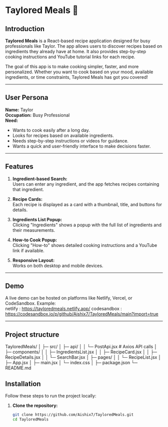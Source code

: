 # Taylored Meals 🍲

## Introduction

**Taylored Meals** is a React-based recipe application designed for busy professionals like Taylor. The app allows users to discover recipes based on ingredients they already have at home. It also provides step-by-step cooking instructions and YouTube tutorial links for each recipe.  

The goal of this app is to make cooking simpler, faster, and more personalized. Whether you want to cook based on your mood, available ingredients, or time constraints, Taylored Meals has got you covered!

---

## User Persona

**Name:** Taylor  
**Occupation:** Busy Professional  
**Need:**  
- Wants to cook easily after a long day.  
- Looks for recipes based on available ingredients.  
- Needs step-by-step instructions or videos for guidance.  
- Wants a quick and user-friendly interface to make decisions faster.  

---

## Features

1. **Ingredient-based Search:**  
   Users can enter any ingredient, and the app fetches recipes containing that ingredient.

2. **Recipe Cards:**  
   Each recipe is displayed as a card with a thumbnail, title, and buttons for details.

3. **Ingredients List Popup:**  
   Clicking "Ingredients" shows a popup with the full list of ingredients and their measurements.

4. **How-to Cook Popup:**  
   Clicking "How-to" shows detailed cooking instructions and a YouTube link if available.

5. **Responsive Layout:**  
   Works on both desktop and mobile devices.

---

## Demo

A live demo can be hosted on platforms like Netlify, Vercel, or CodeSandbox. Example:  
netlify : https://tayloredmeals.netlify.app/
codesandbox : https://codesandbox.io/p/github/Aishix7/TayloredMeals/main?import=true     

---
## Project structure 

TayloredMeals/
│
├─ src/
│  ├─ api/
│  │  └─ PostApi.jsx      # Axios API calls
│  ├─ components/
│  │  ├─ IngredientsList.jsx
│  │  ├─ RecipeCard.jsx
│  │  ├─ RecipeDetails.jsx
│  │  └─ SearchBar.jsx
│  ├─ pages/
│  │  └─ RecipeList.jsx
│  ├─ App.jsx
│  ├─ main.jsx
│  └─ index.css
│
├─ package.json
└─ README.md


## Installation

Follow these steps to run the project locally:

1. **Clone the repository:**
   ```bash
   git clone https://github.com/Aishix7/TayloredMeals.git
   cd TayloredMeals





